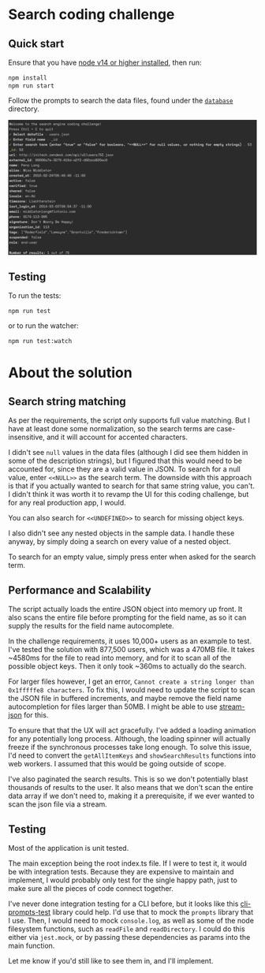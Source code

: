 # Search coding challenge

## Quick start

Ensure that you have [node v14 or higher installed](https://nodejs.org/en/download/), then run:

```
npm install
npm run start
``` 

Follow the prompts to search the data files, found under the [`database`](./database) directory.

![](./docs/images/screenshot.png)

## Testing

To run the tests:

```
npm run test
```

or to run the watcher:

```
npm run test:watch
```

# About the solution

## Search string matching

As per the requirements, the script only supports full value matching. But I have at least done some normalization, so the search terms are case-insensitive, and it will account for accented characters.

I didn't see `null` values in the data files (although I did see them hidden in some of the description strings), but I figured that this would need to be accounted for, since they are a valid value in JSON. To search for a null value, enter `<<NULL>>` as the search term. The downside with this approach is that if you actually wanted to search for that same string value, you can't. I didn't think it was worth it to revamp the UI for this coding challenge, but for any real production app, I would.

You can also search for `<<UNDEFINED>>` to search for missing object keys.

I also didn't see any nested objects in the sample data. I handle these anyway, by simply doing a search on every value of a nested object.

To search for an empty value, simply press enter when asked for the search term. 

## Performance and Scalability

The script actually loads the entire JSON object into memory up front. It also scans the entire file before prompting for the field name, as so it can supply the results for the field name autocomplete.

In the challenge requirements, it uses 10,000+ users as an example to test. I've tested the solution with 877,500 users, which was a 470MB file. It takes ~4580ms for the file to read into memory, and for it to scan all of the possible object keys. Then it only took ~360ms to actually do the search.

For larger files however, I get an error, `Cannot create a string longer than 0x1fffffe8 characters`. To fix this, I would need to update the script to scan the JSON file in buffered increments, and maybe remove the field name autocompletion for files larger than 50MB. I might be able to use [stream-json](https://www.npmjs.com/package/stream-json) for this.

To ensure that that the UX will act gracefully. I've added a loading animation for any potentially long process. Although, the loading spinner will actually freeze if the synchronous processes take long enough. To solve this issue, I'd need to convert the `getAllItemKeys` and `showSearchResults` functions into web workers. I assumed that this would be going outside of scope.

I've also paginated the search results. This is so we don't potentially blast thousands of results to the user. It also means that we don't scan the entire data array if we don't need to, making it a prerequisite, if we ever wanted to scan the json file via a stream.

## Testing

Most of the application is unit tested.

The main exception being the root index.ts file. If I were to test it, it would be with integration tests. Because they are expensive to maintain and implement, I would probably only test for the single happy path, just to make sure all the pieces of code connect together.

I've never done integration testing for a CLI before, but it looks like this [cli-prompts-test](https://www.npmjs.com/package/cli-prompts-test) library could help. I'd use that to mock the `prompts` library that I use. Then, I would need to mock `console.log`, as well as some of the node filesystem functions, such as `readFile` and `readDirectory`. I could do this either via `jest.mock`, or by passing these dependencies as params into the main function.

Let me know if you'd still like to see them in, and I'll implement.
